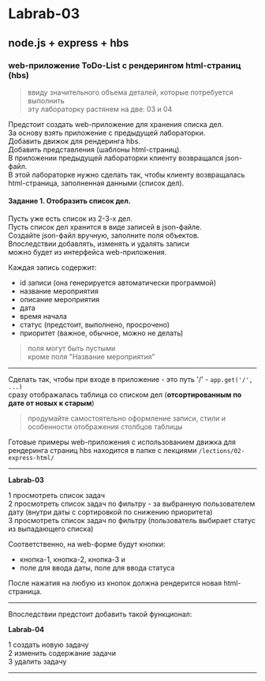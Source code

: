# Labrab-03

## node.js + express + hbs  

### web-приложение ToDo-List с рендерингом html-страниц (hbs)  

> ввиду значительного объема деталей, которые потребуется выполнить  
> эту лабораторку растянем на две: 03 и 04  

Предстоит создать web-приложение для хранения списка дел.  
За основу взять приложение с предыдущей лабораторки.  
Добавить движок для рендеринга hbs.  
Добавить представления (шаблоны html-страниц).  
В приложении предыдущей лабораторки клиенту возвращался json-файл.  
В этой лабораторке нужно сделать так, чтобы клиенту возвращалась html-страница, заполненная данными (список дел).  

#### Задание 1. Отобразить список дел.  

Пусть уже есть список из 2-3-х дел.  
Пусть список дел хранится в виде записей в json-файле.  
Создайте json-файл вручную, заполните поля объектов.  
Впоследствии добавлять, изменять и удалять записи  
можно будет из интерфейса web-приложения.  

Каждая запись содержит:  

- id записи (она генерируется автоматически программой)  
- название мероприятия  
- описание мероприятия  
- дата  
- время начала  
- статус (предстоит, выполнено, просрочено)  
- приоритет (важное, обычное, можно не делать)  

> поля могут быть пустыми  
> кроме поля "Название мероприятия"  

---  

Сделать так, чтобы при входе в приложение - это путь '/' - `app.get('/', ...)`  
сразу отображалась таблица со списком дел (**отсортированным по дате от новых к старым**)  

> продумайте самостоятельно оформление записи, стили и особенности отображения столбцов таблицы  

Готовые примеры web-приложения с использованием движка для рендеринга страниц hbs находится в папке с лекциями `/lections/02-express-html/`  

---  

**Labrab-03**  

1 просмотреть список задач  
2 просмотреть список задач по фильтру - за выбранную пользователем дату (внутри даты с сортировкой по снижению приоритета)  
3 просмотреть список задач по фильтру (пользователь выбирает статус из выпадающего списка)  

Соответственно, на web-форме будут кнопки:  
- кнопка-1, кнопка-2, кнопка-3 и  
- поле для ввода даты, поле для ввода статуса    

После нажатия на любую из кнопок должна рендерится новая html-страница.  

---  

Впоследствии предстоит добавить такой функционал:  

**Labrab-04**  

1 создать новую задачу  
2 изменить содержание задачи  
3 удалить задачу  

---  
